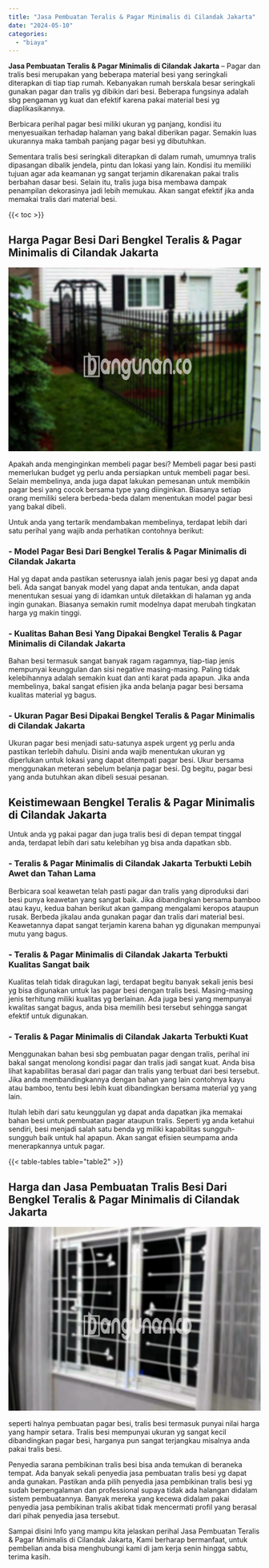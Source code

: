 ```yaml
---
title: "Jasa Pembuatan Teralis & Pagar Minimalis di Cilandak Jakarta"
date: "2024-05-10"
categories: 
  - "biaya"
---
```


**Jasa Pembuatan Teralis & Pagar Minimalis di Cilandak Jakarta** – Pagar dan tralis besi merupakan yang beberapa material besi yang seringkali diterapkan di tiap tiap rumah. Kebanyakan rumah berskala besar seringkali gunakan pagar dan tralis yg dibikin dari besi. Beberapa fungsinya adalah sbg pengaman yg kuat dan efektif karena pakai material besi yg diaplikasikannya.

Berbicara perihal pagar besi miliki ukuran yg panjang, kondisi itu menyesuaikan terhadap halaman yang bakal diberikan pagar. Semakin luas ukurannya maka tambah panjang pagar besi yg dibutuhkan.

Sementara tralis besi seringkali diterapkan di dalam rumah, umumnya tralis dipasangan dibalik jendela, pintu dan lokasi yang lain. Kondisi itu memiliki tujuan agar ada keamanan yg sangat terjamin dikarenakan pakai tralis berbahan dasar besi. Selain itu, tralis juga bisa membawa dampak penampilan dekorasinya jadi lebih memukau. Akan sangat efektif jika anda memakai tralis dari material besi.

{{< toc >}}

## Harga Pagar Besi Dari Bengkel Teralis & Pagar Minimalis di Cilandak Jakarta

![Jasa Pembuatan Teralis & Pagar Minimalis di Cilandak Jakarta](/images/pagar-minimalis-murah-43.png)

Apakah anda menginginkan membeli pagar besi? Membeli pagar besi pasti memerlukan budget yg perlu anda persiapkan untuk membeli pagar besi. Selain membelinya, anda juga dapat lakukan pemesanan untuk membikin pagar besi yang cocok bersama type yang diinginkan. Biasanya setiap orang memiliki selera berbeda-beda dalam menentukan model pagar besi yang bakal dibeli.

Untuk anda yang tertarik mendambakan membelinya, terdapat lebih dari satu perihal yang wajib anda perhatikan contohnya berikut:
### \- Model Pagar Besi Dari Bengkel Teralis & Pagar Minimalis di Cilandak Jakarta

Hal yg dapat anda pastikan seterusnya ialah jenis pagar besi yg dapat anda beli. Ada sangat banyak model yang dapat anda tentukan, anda dapat menentukan sesuai yang di idamkan untuk diletakkan di halaman yg anda ingin gunakan. Biasanya semakin rumit modelnya dapat merubah tingkatan harga yg makin tinggi.

### \- Kualitas Bahan Besi Yang Dipakai Bengkel Teralis & Pagar Minimalis di Cilandak Jakarta

Bahan besi termasuk sangat banyak ragam ragamnya, tiap-tiap jenis mempunyai keunggulan dan sisi negative masing-masing. Paling tidak kelebihannya adalah semakin kuat dan anti karat pada apapun. Jika anda membelinya, bakal sangat efisien jika anda belanja pagar besi bersama kualitas material yg bagus.

### \- Ukuran Pagar Besi Dipakai Bengkel Teralis & Pagar Minimalis di Cilandak Jakarta

Ukuran pagar besi menjadi satu-satunya aspek urgent yg perlu anda pastikan terlebih dahulu. Disini anda wajib menentukan ukuran yg diperlukan untuk lokasi yang dapat ditempati pagar besi. Ukur bersama menggunakan meteran sebelum belanja pagar besi. Dg begitu, pagar besi yang anda butuhkan akan dibeli sesuai pesanan.

## Keistimewaan Bengkel Teralis & Pagar Minimalis di Cilandak Jakarta

Untuk anda yg pakai pagar dan juga tralis besi di depan tempat tinggal anda, terdapat lebih dari satu kelebihan yg bisa anda dapatkan sbb.

### \- Teralis & Pagar Minimalis di Cilandak Jakarta Terbukti Lebih Awet dan Tahan Lama

Berbicara soal keawetan telah pasti pagar dan tralis yang diproduksi dari besi punya keawetan yang sangat baik. Jika dibandingkan bersama bamboo atau kayu, kedua bahan berikut akan gampang mengalami keropos ataupun rusak. Berbeda jikalau anda gunakan pagar dan tralis dari material besi. Keawetannya dapat sangat terjamin karena bahan yg digunakan mempunyai mutu yang bagus.

### \- Teralis & Pagar Minimalis di Cilandak Jakarta Terbukti Kualitas Sangat baik

Kualitas telah tidak diragukan lagi, terdapat begitu banyak sekali jenis besi yg bisa digunakan untuk las pagar besi dengan tralis besi. Masing-masing jenis terhitung miliki kualitas yg berlainan. Ada juga besi yang mempunyai kwalitas sangat bagus, anda bisa memilih besi tersebut sehingga sangat efektif untuk digunakan.

### \- Teralis & Pagar Minimalis di Cilandak Jakarta Terbukti Kuat

Menggunakan bahan besi sbg pembuatan pagar dengan tralis, perihal ini bakal sangat menolong kondisi pagar dan tralis jadi sangat kuat. Anda bisa lihat kapabilitas berasal dari pagar dan tralis yang terbuat dari besi tersebut. Jika anda membandingkannya dengan bahan yang lain contohnya kayu atau bamboo, tentu besi lebih kuat dibandingkan bersama material yg yang lain.

Itulah lebih dari satu keunggulan yg dapat anda dapatkan jika memakai bahan besi untuk pembuatan pagar ataupun tralis. Seperti yg anda ketahui sendiri, besi menjadi salah satu benda yg miliki kapabilitas sungguh-sungguh baik untuk hal apapun. Akan sangat efisien seumpama anda menerapkannya untuk pagar.

{{< table-tables table="table2" >}}

## Harga dan Jasa Pembuatan Tralis Besi Dari Bengkel Teralis & Pagar Minimalis di Cilandak Jakarta

![Jasa Pembuatan Teralis & Pagar Minimalis di Cilandak Jakarta](/images/teralis-minimalis-murah-21.png)

seperti halnya pembuatan pagar besi, tralis besi termasuk punyai nilai harga yang hampir setara. Tralis besi mempunyai ukuran yg sangat kecil dibandingkan pagar besi, harganya pun sangat terjangkau misalnya anda pakai tralis besi.

Penyedia sarana pembikinan tralis besi bisa anda temukan di beraneka tempat. Ada banyak sekali penyedia jasa pembuatan tralis besi yg dapat anda gunakan. Pastikan anda pilih penyedia jasa pembikinan tralis besi yg sudah berpengalaman dan professional supaya tidak ada halangan didalam sistem pembuatannya. Banyak mereka yang kecewa didalam pakai penyedia jasa pembikinan tralis akibat tidak mencermati profil yang berasal dari pihak penyedia jasa tersebut.

Sampai disini Info yang mampu kita jelaskan perihal Jasa Pembuatan Teralis & Pagar Minimalis di Cilandak Jakarta, Kami berharap bermanfaat, untuk pembelian anda bisa menghubungi kami di jam kerja senin hingga sabtu, terima kasih.

